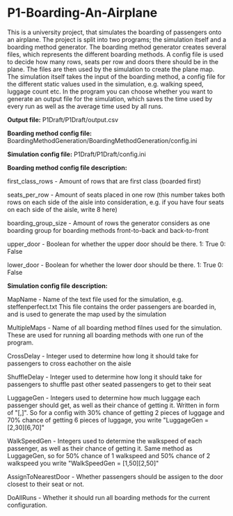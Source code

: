 # P1-Boarding-An-Airplane
 
This is a university project, that simulates the boarding of passengers onto an airplane. The project is split into two programs; the simulation itself and a boarding method generator.
The boarding method generator creates several files, which represents the different boarding methods. A config file is used to decide how many rows, seats per row and doors there should be in the plane. The files are then used by the simulation to create the plane map.
The simulation itself takes the input of the boarding method, a config file for the different static values used in the simulation, e.g. walking speed, luggage count etc. In the program you can choose whether you want to generate an output file for the simulation, which saves the time used by every run as well as the average time used by all runs.

**Output file:** P1Draft/P1Draft/output.csv

**Boarding method config file:** BoardingMethodGeneration/BoardingMethodGeneration/config.ini

**Simulation config file:** P1Draft/P1Draft/config.ini

**Boarding method config file description:**

first_class_rows - Amount of rows that are first class (boarded first)

seats_per_row - Amount of seats placed in one row (this number takes both rows on each side of the aisle into consideration, e.g. if you   have four seats on each side of the aisle, write 8 here)

boarding_group_size - Amount of rows the generator considers as one boarding group for boarding methods front-to-back and back-to-front

upper_door - Boolean for whether the upper door should be there. 1: True  0: False

lower_door - Boolean for whether the lower door should be there. 1: True  0: False

**Simulation config file description:**

MapName - Name of the text file used for the simulation, e.g. steffenperfect.txt  This file contains the order passengers are boarded in, and is used to generate the map used by the simulation

MultipleMaps - Name of all boarding method filnes used for the simulation. These are used for running all boarding methods with one run of the program.

CrossDelay - Integer used to determine how long it should take for passengers to cross eachother on the aisle

ShuffleDelay - Integer used to determine how long it should take for passengers to shuffle past other seated passengers to get to their seat

LuggageGen - Integers used to determine how much luggage each passenger should get, as well as their chance of getting it. Written in form of "[<Luggage>,<Chance>]". So for a config with 30% chance of getting 2 pieces of luggage and 70% chance of getting 6 pieces of luggage, you write "LuggageGen = [2,30][6,70]"
 
WalkSpeedGen - Integers used to determine the walkspeed of each passenger, as well as their chance of getting it. Same method as LuggageGen, so for 50% chance of 1 walkspeed and 50% chance of 2 walkspeed you write "WalkSpeedGen = [1,50][2,50]"
 
AssignToNearestDoor - Whether passengers should be assigen to the door closest to their seat or not.

DoAllRuns - Whether it should run all boarding methods for the current configuration.

